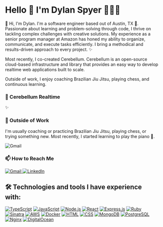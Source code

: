 # Hello 👋 I'm Dylan Spyer 🙂👨‍💻

🚀 Hi, I'm Dylan. I'm a software engineer based out of Austin, TX 🤠. Passionate about learning and problem-solving through code, I thrive on tackling complex challenges with creative solutions. My experience as a senior program manager at Amazon has honed my ability to organize, communicate, and execute tasks efficiently. I bring a methodical and results-driven approach to every project. ✨


Most recently, I co-created Cerebellum. Cerebellum is an open-source cloud-based infrastructure and library that provides an easy way to develop realtime web applications built to scale.

Outside of work, I enjoy coaching Brazilian Jiu Jitsu, playing chess, and continuous learning.

### 🧠 Cerebellum Realtime

✨

### 🌴 Outside of Work

I'm usually coaching or practicing Brazilian Jiu Jitsu, playing chess, or trying something new. Most recently, I started learning to play the piano 🎹.

![Gmail](https://img.shields.io/badge/Gmail-D14836?style=for-the-badge&logo=gmail&logoColor=white)
### 📫 How to Reach Me
<div>
  <a href=https://www.linkedin.com/in/dylan-spyer/>
    <img src="https://img.shields.io/badge/Gmail-D14836?style=for-the-badge&logo=gmail&logoColor=white" alt="Gmail" />
  <a/>
  <a href=https://www.linkedin.com/in/dylan-spyer/>
    <img src="https://img.shields.io/badge/LinkedIn-0077B5?style=for-the-badge&logo=linkedin&logoColor=white" alt="LinkedIn"/>
  <a/>
</div>

## 🛠️ Technologies and tools I have experience with:

[![TypeScript](https://img.shields.io/badge/-TypeScript-3178c6?style=for-the-badge&logo=typescript&logoColor=white)](https://www.typescriptlang.org/)
[![JavaScript](https://img.shields.io/badge/-JavaScript-f7df1e?style=for-the-badge&logo=javascript&logoColor=black)](https://developer.mozilla.org/en-US/docs/Web/JavaScript)
[![Node.js](https://img.shields.io/badge/-Node.js-339933?style=for-the-badge)](https://nodejs.org/)
[![React](https://img.shields.io/badge/-React-61DAFB?style=for-the-badge&logo=react&logoColor=white)](https://reactjs.org/)
[![Express.js](https://img.shields.io/badge/-Express.js-000000?style=for-the-badge&logo=express&logoColor=white)](https://expressjs.com/)
[![Ruby](https://img.shields.io/badge/-Ruby-cc342d?style=for-the-badge&logo=ruby&logoColor=white)](https://www.ruby-lang.org/)
[![Sinatra](https://img.shields.io/badge/-Sinatra-CC342D?style=for-the-badge&logo=sinatra&logoColor=white)](http://sinatrarb.com/)
[![AWS](https://img.shields.io/badge/-Amazon%20AWS-232F3E?style=for-the-badge&logo=amazon-aws&logoColor=white)](https://aws.amazon.com/)
[![Docker](https://img.shields.io/badge/-Docker-2496ED?style=for-the-badge&logo=docker&logoColor=white)](https://www.docker.com/)
[![HTML](https://img.shields.io/badge/-HTML-E34F26?style=for-the-badge&logo=html5&logoColor=white)](https://developer.mozilla.org/en-US/docs/Web/HTML)
[![CSS](https://img.shields.io/badge/-CSS-1572B6?style=for-the-badge&logo=css3&logoColor=white)](https://developer.mozilla.org/en-US/docs/Web/CSS)
[![MongoDB](https://img.shields.io/badge/-MongoDB-47A248?style=for-the-badge&logo=mongodb&logoColor=white)](https://www.mongodb.com/)
[![PostgreSQL](https://img.shields.io/badge/-PostgreSQL-336791?style=for-the-badge&logo=postgresql&logoColor=white)](https://www.postgresql.org/)
[![Nginx](https://img.shields.io/badge/-Nginx-269539?style=for-the-badge&logo=nginx&logoColor=white)](https://nginx.org/)
[![DigitalOcean](https://img.shields.io/badge/-DigitalOcean-0080FF?style=for-the-badge&logo=digitalocean&logoColor=white)](https://www.digitalocean.com/)
<!--
**dylanspyer/dylanspyer** is a ✨ _special_ ✨ repository because its `README.md` (this file) appears on your GitHub profile.

Here are some ideas to get you started:

- 🔭 I’m currently working on ...
- 🌱 I’m currently learning ...
- 👯 I’m looking to collaborate on ...
- 🤔 I’m looking for help with ...
- 💬 Ask me about ...
- 📫 How to reach me: ...
- 😄 Pronouns: ...
- ⚡ Fun fact: ...
-->
